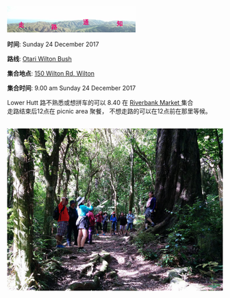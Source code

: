 ![skyline](_images/skyline2.png)


**时间**: Sunday 24 December 2017

**路线**: [Otari Wilton Bush](http://tracks.org.nz/track/show/572)

**集合地点**: [150 Wilton Rd, Wilton](https://www.google.co.nz/maps/place/150+Wilton+Rd,+Wilton,+Wellington+6012/@-41.272407,174.743272,15z/data=!4m13!1m7!3m6!1s0x0:0x0!2zNDHCsDE2JzAzLjMiUyAxNzTCsDQ1JzMwLjkiRQ!3b1!8m2!3d-41.2675833!4d174.7585833!3m4!1s0x6d38b1c41da0426b:0x77f025334849d259!8m2!3d-41.2678648!4d174.7577583)

**集合时间**: 9.00 am Sunday 24 December 2017

<div class="alert alert-warning">
Lower Hutt 路不熟悉或想拼车的可以 8.40 在 <a href="https://www.google.co.nz/maps/place/41%C2%B012'22.2%22S+174%C2%B054'22.3%22E/@-41.2061695,174.9048034,17z/data=!3m1!4b1!4m6!3m5!1s0x0:0x0!7e2!8m2!3d-41.2061716!4d174.9061796"> Riverbank Market  </a> 集合
<br/>
走路结束后12点在 picnic area 聚餐， 不想走路的可以在12点前在那里等候。
</div>
<br/>


![32026746382_b6d85c1eb9_z](_images/32026746382_b6d85c1eb9_z.jpg)
